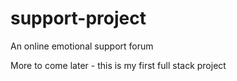 # support-project
An online emotional support forum

More to come later - this is my first full stack project 
